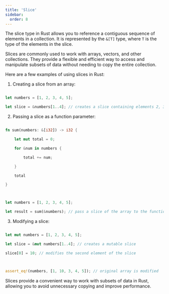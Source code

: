 ```yaml
---
title: 'Slice'
sidebar:
  order: 8
---
```


 The slice type in Rust allows you to reference a contiguous sequence of elements in a collection. It is represented by the `&[T]` type, where `T` is the type of the elements in the slice.



Slices are commonly used to work with arrays, vectors, and other collections. They provide a flexible and efficient way to access and manipulate subsets of data without needing to copy the entire collection.



Here are a few examples of using slices in Rust:



1. Creating a slice from an array:

```rust

let numbers = [1, 2, 3, 4, 5];

let slice = &numbers[1..4]; // creates a slice containing elements 2, 3, and 4

```



2. Passing a slice as a function parameter:

```rust

fn sum(numbers: &[i32]) -> i32 {

    let mut total = 0;

    for &num in numbers {

        total += num;

    }

    total

}



let numbers = [1, 2, 3, 4, 5];

let result = sum(&numbers); // pass a slice of the array to the function

```



3. Modifying a slice:

```rust

let mut numbers = [1, 2, 3, 4, 5];

let slice = &mut numbers[1..4]; // creates a mutable slice

slice[0] = 10; // modifies the second element of the slice



assert_eq!(numbers, [1, 10, 3, 4, 5]); // original array is modified

```



Slices provide a convenient way to work with subsets of data in Rust, allowing you to avoid unnecessary copying and improve performance.
